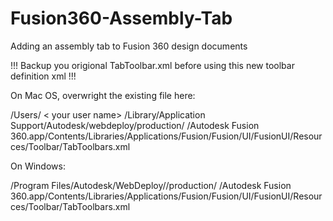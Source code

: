 # Fusion360-Assembly-Tab
Adding an assembly tab to Fusion 360 design documents

!!! Backup you origional TabToolbar.xml before using this new toolbar definition xml !!!

On Mac OS, overwright the existing file here:  

/Users/ < your user name> /Library/Application Support/Autodesk/webdeploy/production/ <Current deployment GUID> /Autodesk Fusion 360.app/Contents/Libraries/Applications/Fusion/Fusion/UI/FusionUI/Resources/Toolbar/TabToolbars.xml

On Windows:  

<your SSD disk> /Program Files/Autodesk/WebDeploy//production/ <Current deployment GUID> /Autodesk Fusion 360.app/Contents/Libraries/Applications/Fusion/Fusion/UI/FusionUI/Resources/Toolbar/TabToolbars.xml
